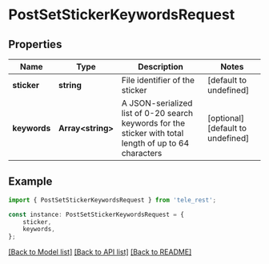 # PostSetStickerKeywordsRequest


## Properties

Name | Type | Description | Notes
------------ | ------------- | ------------- | -------------
**sticker** | **string** | File identifier of the sticker | [default to undefined]
**keywords** | **Array&lt;string&gt;** | A JSON-serialized list of 0-20 search keywords for the sticker with total length of up to 64 characters | [optional] [default to undefined]

## Example

```typescript
import { PostSetStickerKeywordsRequest } from 'tele_rest';

const instance: PostSetStickerKeywordsRequest = {
    sticker,
    keywords,
};
```

[[Back to Model list]](../README.md#documentation-for-models) [[Back to API list]](../README.md#documentation-for-api-endpoints) [[Back to README]](../README.md)
